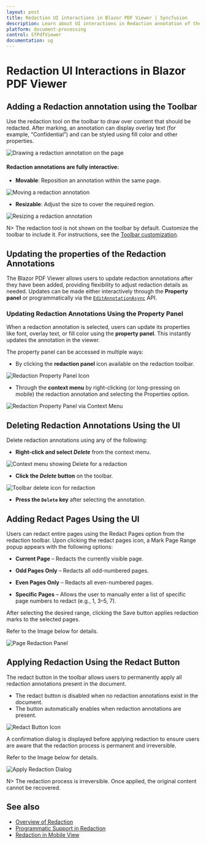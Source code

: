 ```yaml
---
layout: post
title: Redaction UI interactions in Blazor PDF Viewer | Syncfusion
description: Learn about UI interactions in Redaction annotation of the Syncfusion Blazor PDF Viewer (SfPdfViewer2) component.
platform: document-processing
control: SfPdfViewer
documentation: ug
---
```


# Redaction UI Interactions in Blazor PDF Viewer

## Adding a Redaction annotation using the Toolbar

Use the redaction tool on the toolbar to draw over content that should be redacted. After marking, an annotation can display overlay text (for example, “Confidential”) and can be styled using fill color and other properties.

![Drawing a redaction annotation on the page](redaction-annotations-images/adding-redaction-annotation.png)

#### Redaction annotations are fully interactive:

* **Movable**: Reposition an annotation within the same page.

![Moving a redaction annotation](redaction-annotations-images/moving-redaction-annotation.png)

* **Resizable**: Adjust the size to cover the required region.

![Resizing a redaction annotation](redaction-annotations-images/resizing-redaction-annotation.png)

N> The redaction tool is not shown on the toolbar by default. Customize the toolbar to include it. For instructions, see the [Toolbar customization](./../toolbar-customization).

## Updating the properties of the Redaction  Annotations

The Blazor PDF Viewer allows users to update redaction annotations after they have been added, providing flexibility to adjust redaction details as needed. Updates can be made either interactively through the **Property panel** or programmatically via the [`EditAnnotationAsync`](https://help.syncfusion.com/cr/blazor/Syncfusion.Blazor.PdfViewer.SfPdfViewer2.html#Syncfusion_Blazor_PdfViewer_SfPdfViewer2_EditAnnotationAsync_Syncfusion_Blazor_PdfViewer_PdfAnnotation_) API.

### Updating Redaction Annotations Using the Property Panel

When a redaction annotation is selected, users can update its properties like font, overlay text, or fill color using the **property panel**. This instantly updates the annotation in the viewer.

The property panel can be accessed in multiple ways:

* By clicking the **redaction panel** icon available on the redaction toolbar.

![Redaction Property Panel Icon](redaction-annotations-images/redaction-property-panel-icon.png)

* Through the **context menu** by right-clicking (or long-pressing on mobile) the redaction annotation and selecting the Properties option.

![Redaction Property Panel via Context Menu](redaction-annotations-images/redaction-property-panel-via-context-menu.png)

## Deleting Redaction Annotations Using the UI

Delete redaction annotations using any of the following:

* **Right-click and select _Delete_** from the context menu.

![Context menu showing Delete for a redaction](redaction-annotations-images/redaction-delete-context-menu.png)

* **Click the _Delete_ button** on the toolbar.

![Toolbar delete icon for redaction](redaction-annotations-images/redaction-delete-icon.png)

* **Press the `Delete` key** after selecting the annotation.

## Adding Redact Pages Using the UI

Users can redact entire pages using the Redact Pages option from the redaction toolbar. Upon clicking the redact pages icon, a Mark Page Range popup appears with the following options:

* **Current Page** – Redacts the currently visible page.

* **Odd Pages Only** – Redacts all odd-numbered pages.

* **Even Pages Only** – Redacts all even-numbered pages.

* **Specific Pages** – Allows the user to manually enter a list of specific page numbers to redact (e.g., 1, 3–5, 7).

After selecting the desired range, clicking the Save button applies redaction marks to the selected pages.

Refer to the Image below for details.

![Page Redaction Panel](redaction-annotations-images/page-redaction-panel.png)

## Applying Redaction Using the Redact Button

The redact button in the toolbar allows users to permanently apply all redaction annotations present in the document.

* The redact button is disabled when no redaction annotations exist in the document.
* The button automatically enables when redaction annotations are present.

![Redact Button Icon](redaction-annotations-images/redact-button-icon.png)

A confirmation dialog is displayed before applying redaction to ensure users are aware that the redaction process is permanent and irreversible.

Refer to the Image below for details.

![Apply Redaction Dialog](redaction-annotations-images/apply-redaction-dialog.png)

N> The redaction process is irreversible. Once applied, the original content cannot be recovered.

## See also

* [Overview of Redaction](./overview)
* [Programmatic Support in Redaction](./create-programmatically)
* [Redaction in Mobile View](./redaction-in-mobileView)
